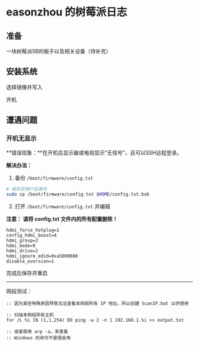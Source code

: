 # **easonzhou 的树莓派日志**

## **准备**

一块树莓派5B的板子以及相关设备（待补充）

## **安装系统**

选择镜像并写入

开机

## **遭遇问题**

### **开机无显示**

**错误现象：**在开机后显示器或电视显示“无信号”，且可以SSH远程登录。

**解决办法：**

1. 备份 `/boot/firmware/config.txt`

```sh
# 保存至用户目录内
sudo cp /boot/firmware/config.txt $HOME/config.txt.bak
```

2. 打开 `/boot/firmware/config.txt` 并编辑

**注意： 请将 config.txt 文件内的所有配置删除！**

```
hdmi_force_hotplug=1
config_hdmi_boost=4
hdmi_group=2
hdmi_mode=9
hdmi_drive=2
hdmi_ignore_edid=0xa5000080
disable_overscan=1
```

完成后保存并重启

---

网段测试：

```
:: 因为某些特殊原因导致无法查看本网段所有 IP 地址，所以创建 ScanIP.bat 以供使用

:: 扫描本网段所有主机
for /L %i IN (1,1,254) DO ping -w 2 -n 1 192.168.1.%i >> output.txt

:: 或者使用 arp -a，来查看
:: Windows 的命令不是很会用
```

